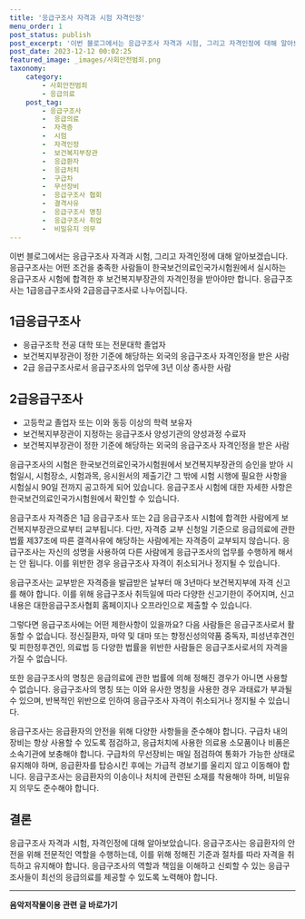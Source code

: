 ```yaml
---
title: '응급구조사 자격과 시험 자격인정'
menu_order: 1
post_status: publish
post_excerpt: '이번 블로그에서는 응급구조사 자격과 시험, 그리고 자격인정에 대해 알아보겠습니다. 응급구조사는 어떤 조건을 충족한 사람들이 한국보건의료인국가시험원에서 실시하는 응급구조사 시험에 합격한 후 보건복지부장관의 자격인정을 받아야만 합니다. 응급구조사는 1급응급구조사와 2급응급구조사로 나누어집니다.'
post_date: 2023-12-12 00:02:25
featured_image: _images/사회안전범죄.png
taxonomy:
    category:
        - 사회안전범죄
        - 응급의료
    post_tag:
        - 응급구조사
        -  응급의료
        -  자격증
        -  시험
        -  자격인정
        -  보건복지부장관
        -  응급환자
        -  응급처치
        -  구급차
        -  무선장비
        -  응급구조사 협회
        -  결격사유
        -  응급구조사 명칭
        -  응급구조사 취업
        -  비밀유지 의무
---
```



이번 블로그에서는 응급구조사 자격과 시험, 그리고 자격인정에 대해 알아보겠습니다. 응급구조사는 어떤 조건을 충족한 사람들이 한국보건의료인국가시험원에서 실시하는 응급구조사 시험에 합격한 후 보건복지부장관의 자격인정을 받아야만 합니다. 응급구조사는 1급응급구조사와 2급응급구조사로 나누어집니다.

## 1급응급구조사

- 응급구조학 전공 대학 또는 전문대학 졸업자
- 보건복지부장관이 정한 기준에 해당하는 외국의 응급구조사 자격인정을 받은 사람
- 2급 응급구조사로서 응급구조사의 업무에 3년 이상 종사한 사람

## 2급응급구조사

- 고등학교 졸업자 또는 이와 동등 이상의 학력 보유자
- 보건복지부장관이 지정하는 응급구조사 양성기관의 양성과정 수료자
- 보건복지부장관이 정한 기준에 해당하는 외국의 응급구조사 자격인정을 받은 사람

응급구조사의 시험은 한국보건의료인국가시험원에서 보건복지부장관의 승인을 받아 시험일시, 시험장소, 시험과목, 응시원서의 제출기간 그 밖에 시험 시행에 필요한 사항을 시험실시 90일 전까지 공고하게 되어 있습니다. 응급구조사 시험에 대한 자세한 사항은 한국보건의료인국가시험원에서 확인할 수 있습니다.

응급구조사 자격증은 1급 응급구조사 또는 2급 응급구조사 시험에 합격한 사람에게 보건복지부장관으로부터 교부됩니다. 다만, 자격증 교부 신청일 기준으로 응급의료에 관한 법률 제37조에 따른 결격사유에 해당하는 사람에게는 자격증이 교부되지 않습니다. 응급구조사는 자신의 성명을 사용하여 다른 사람에게 응급구조사의 업무를 수행하게 해서는 안 됩니다. 이를 위반한 경우 응급구조사 자격이 취소되거나 정지될 수 있습니다.

응급구조사는 교부받은 자격증을 발급받은 날부터 매 3년마다 보건복지부에 자격 신고를 해야 합니다. 이를 위해 응급구조사 취득일에 따라 다양한 신고기한이 주어지며, 신고 내용은 대한응급구조사협회 홈페이지나 오프라인으로 제출할 수 있습니다.

그렇다면 응급구조사에는 어떤 제한사항이 있을까요? 다음 사람들은 응급구조사로서 활동할 수 없습니다. 정신질환자, 마약 및 대마 또는 향정신성의약품 중독자, 피성년후견인 및 피한정후견인, 의료법 등 다양한 법률을 위반한 사람들은 응급구조사로서의 자격을 가질 수 없습니다.

또한 응급구조사의 명칭은 응급의료에 관한 법률에 의해 정해진 경우가 아니면 사용할 수 없습니다. 응급구조사의 명칭 또는 이와 유사한 명칭을 사용한 경우 과태료가 부과될 수 있으며, 반복적인 위반으로 인하여 응급구조사 자격이 취소되거나 정지될 수 있습니다.

응급구조사는 응급환자의 안전을 위해 다양한 사항들을 준수해야 합니다. 구급차 내의 장비는 항상 사용할 수 있도록 점검하고, 응급처치에 사용한 의료용 소모품이나 비품은 소속기관에 보충해야 합니다. 구급차의 무선장비는 매일 점검하여 통화가 가능한 상태로 유지해야 하며, 응급환자를 탑승시킨 후에는 가급적 경보기를 울리지 않고 이동해야 합니다. 응급구조사는 응급환자의 이송이나 처치에 관련된 소재를 착용해야 하며, 비밀유지 의무도 준수해야 합니다.

## 결론

응급구조사 자격과 시험, 자격인정에 대해 알아보았습니다. 응급구조사는 응급환자의 안전을 위해 전문적인 역할을 수행하는데, 이를 위해 정해진 기준과 절차를 따라 자격을 취득하고 유지해야 합니다. 응급구조사의 역할과 책임을 이해하고 신뢰할 수 있는 응급구조사들이 최선의 응급의료를 제공할 수 있도록 노력해야 합니다.
<!-- wp:separator -->
<hr class="wp-block-separator has-alpha-channel-opacity"/>
<!-- /wp:separator -->

<!-- wp:group {"backgroundColor":"base","layout":{"type":"constrained"}} -->
<div class="wp-block-group has-base-background-color has-background"><!-- wp:paragraph {"align":"center","fontSize":"medium"} -->
<p class="has-text-align-center has-large-font-size"><strong>음악저작물이용 관련 글 바로가기</strong></p>
<!-- /wp:paragraph -->


<!-- wp:latest-posts
{"categories":[{"id":15931,"count":19,"description":"","link":"https://uknowlaw.com/category/%ec%9d%8c%ec%95%85%ec%a0%80%ec%9e%91%eb%ac%bc%ec%9d%b4%ec%9a%a9/","name":"음악저작물이용","slug":"음악저작물이용","taxonomy":"category","parent":0,"meta":[],"_links":{"self":[{"href":"https://uknowlaw.com/wp-json/wp/v2/categories/15931"}],"collection":[{"href":"https://uknowlaw.com/wp-json/wp/v2/categories"}],"about":[{"href":"https://uknowlaw.com/wp-json/wp/v2/taxonomies/category"}],"wp:post_type":[{"href":"https://uknowlaw.com/wp-json/wp/v2/posts?categories=15931"}],"curies":[{"name":"wp","href":"https://api.w.org/{rel}","templated":true}]}}],"postsToShow":100,"excerptLength":28,"postLayout":"grid","columns":2,"featuredImageAlign":"left","featuredImageSizeSlug":"large","fontSize":"small"} /--></div>
<!-- /wp:group -->